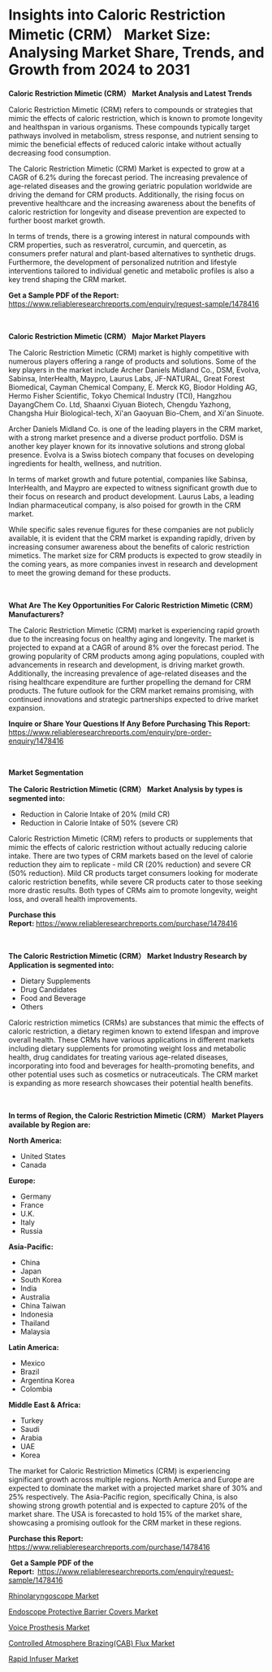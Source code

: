 <p><h1>Insights into Caloric Restriction Mimetic (CRM） Market Size: Analysing Market Share, Trends, and Growth from 2024 to 2031</h1></p><p><strong>Caloric Restriction Mimetic (CRM） Market Analysis and Latest Trends</strong></p>
<p><p>Caloric Restriction Mimetic (CRM) refers to compounds or strategies that mimic the effects of caloric restriction, which is known to promote longevity and healthspan in various organisms. These compounds typically target pathways involved in metabolism, stress response, and nutrient sensing to mimic the beneficial effects of reduced caloric intake without actually decreasing food consumption.</p><p>The Caloric Restriction Mimetic (CRM) Market is expected to grow at a CAGR of 6.2% during the forecast period. The increasing prevalence of age-related diseases and the growing geriatric population worldwide are driving the demand for CRM products. Additionally, the rising focus on preventive healthcare and the increasing awareness about the benefits of caloric restriction for longevity and disease prevention are expected to further boost market growth.</p><p>In terms of trends, there is a growing interest in natural compounds with CRM properties, such as resveratrol, curcumin, and quercetin, as consumers prefer natural and plant-based alternatives to synthetic drugs. Furthermore, the development of personalized nutrition and lifestyle interventions tailored to individual genetic and metabolic profiles is also a key trend shaping the CRM market.</p></p>
<p><strong>Get a Sample PDF of the Report:&nbsp;</strong> <a href="https://www.reliableresearchreports.com/enquiry/request-sample/1478416">https://www.reliableresearchreports.com/enquiry/request-sample/1478416</a></p>
<p>&nbsp;</p>
<p><strong>Caloric Restriction Mimetic (CRM） Major Market Players</strong></p>
<p><p>The Caloric Restriction Mimetic (CRM) market is highly competitive with numerous players offering a range of products and solutions. Some of the key players in the market include Archer Daniels Midland Co., DSM, Evolva, Sabinsa, InterHealth, Maypro, Laurus Labs, JF-NATURAL, Great Forest Biomedical, Cayman Chemical Company, E. Merck KG, Biodor Holding AG, Hermo Fisher Scientific, Tokyo Chemical Industry (TCI), Hangzhou DayangChem Co. Ltd, Shaanxi Ciyuan Biotech, Chengdu Yazhong, Changsha Huir Biological-tech, Xi'an Gaoyuan Bio-Chem, and Xi'an Sinuote.</p><p>Archer Daniels Midland Co. is one of the leading players in the CRM market, with a strong market presence and a diverse product portfolio. DSM is another key player known for its innovative solutions and strong global presence. Evolva is a Swiss biotech company that focuses on developing ingredients for health, wellness, and nutrition.</p><p>In terms of market growth and future potential, companies like Sabinsa, InterHealth, and Maypro are expected to witness significant growth due to their focus on research and product development. Laurus Labs, a leading Indian pharmaceutical company, is also poised for growth in the CRM market.</p><p>While specific sales revenue figures for these companies are not publicly available, it is evident that the CRM market is expanding rapidly, driven by increasing consumer awareness about the benefits of caloric restriction mimetics. The market size for CRM products is expected to grow steadily in the coming years, as more companies invest in research and development to meet the growing demand for these products.</p></p>
<p>&nbsp;</p>
<p><strong>What Are The Key Opportunities For Caloric Restriction Mimetic (CRM） Manufacturers?</strong></p>
<p><p>The Caloric Restriction Mimetic (CRM) market is experiencing rapid growth due to the increasing focus on healthy aging and longevity. The market is projected to expand at a CAGR of around 8% over the forecast period. The growing popularity of CRM products among aging populations, coupled with advancements in research and development, is driving market growth. Additionally, the increasing prevalence of age-related diseases and the rising healthcare expenditure are further propelling the demand for CRM products. The future outlook for the CRM market remains promising, with continued innovations and strategic partnerships expected to drive market expansion.</p></p>
<p><strong>Inquire or Share Your Questions If Any Before Purchasing This Report:</strong> <a href="https://www.reliableresearchreports.com/enquiry/pre-order-enquiry/1478416">https://www.reliableresearchreports.com/enquiry/pre-order-enquiry/1478416</a></p>
<p>&nbsp;</p>
<p><strong>Market Segmentation</strong></p>
<p><strong>The Caloric Restriction Mimetic (CRM） Market Analysis by types is segmented into:</strong></p>
<p><ul><li>Reduction in Calorie Intake of 20% (mild CR)</li><li>Reduction in Calorie Intake of 50% (severe CR)</li></ul></p>
<p><p>Caloric Restriction Mimetic (CRM) refers to products or supplements that mimic the effects of caloric restriction without actually reducing calorie intake. There are two types of CRM markets based on the level of calorie reduction they aim to replicate - mild CR (20% reduction) and severe CR (50% reduction). Mild CR products target consumers looking for moderate caloric restriction benefits, while severe CR products cater to those seeking more drastic results. Both types of CRMs aim to promote longevity, weight loss, and overall health improvements.</p></p>
<p><strong>Purchase this Report:&nbsp;</strong><a href="https://www.reliableresearchreports.com/purchase/1478416">https://www.reliableresearchreports.com/purchase/1478416</a></p>
<p>&nbsp;</p>
<p><strong>The Caloric Restriction Mimetic (CRM） Market Industry Research by Application is segmented into:</strong></p>
<p><ul><li>Dietary Supplements</li><li>Drug Candidates</li><li>Food and Beverage</li><li>Others</li></ul></p>
<p><p>Caloric restriction mimetics (CRMs) are substances that mimic the effects of caloric restriction, a dietary regimen known to extend lifespan and improve overall health. These CRMs have various applications in different markets including dietary supplements for promoting weight loss and metabolic health, drug candidates for treating various age-related diseases, incorporating into food and beverages for health-promoting benefits, and other potential uses such as cosmetics or nutraceuticals. The CRM market is expanding as more research showcases their potential health benefits.</p></p>
<p>&nbsp;</p>
<p><strong>In terms of Region, the Caloric Restriction Mimetic (CRM） Market Players available by Region are:</strong></p>
<p>
    <p> <strong> North America: </strong>
        <ul>
            <li>United States</li>
            <li>Canada</li>
        </ul>
        </p> 
    <p> <strong> Europe: </strong>
        <ul>
            <li>Germany</li>
            <li>France</li>
            <li>U.K.</li>
            <li>Italy</li>
            <li>Russia</li>
        </ul>
        </p> 
    <p> <strong> Asia-Pacific: </strong>
        <ul>
            <li>China</li>
            <li>Japan</li>
            <li>South Korea</li>
            <li>India</li>
            <li>Australia</li>
            <li>China Taiwan</li>
            <li>Indonesia</li>
            <li>Thailand</li>
            <li>Malaysia</li>
        </ul>
        </p> 
    <p> <strong> Latin America: </strong>
        <ul>
            <li>Mexico</li>
            <li>Brazil</li>
            <li>Argentina Korea</li>
            <li>Colombia</li>
        </ul>
        </p> 
    <p> <strong> Middle East & Africa: </strong>
        <ul>
            <li>Turkey</li>
            <li>Saudi</li>
            <li>Arabia</li>
            <li>UAE</li>
            <li>Korea</li>
        </ul>
    </p>
    </p>
<p><p>The market for Caloric Restriction Mimetics (CRM) is experiencing significant growth across multiple regions. North America and Europe are expected to dominate the market with a projected market share of 30% and 25% respectively. The Asia-Pacific region, specifically China, is also showing strong growth potential and is expected to capture 20% of the market share. The USA is forecasted to hold 15% of the market share, showcasing a promising outlook for the CRM market in these regions.</p></p>
<p><strong>Purchase this Report: </strong><a href="https://www.reliableresearchreports.com/purchase/1478416">https://www.reliableresearchreports.com/purchase/1478416</a></p>
<p>&nbsp;<strong>Get a Sample PDF of the Report:&nbsp;&nbsp;</strong><a href="https://www.reliableresearchreports.com/enquiry/request-sample/1478416">https://www.reliableresearchreports.com/enquiry/request-sample/1478416</a></p>
<p><strong></strong></p>
<p><p><a href="https://medium.com/@rubencarter5756/rhinolaryngoscope-market-insight-market-trends-growth-forecasted-from-2024-to-2031-7d91118057ad">Rhinolaryngoscope Market</a></p><p><a href="https://medium.com/@rubencarter5756/endoscope-protective-barrier-covers-market-share-evolution-and-market-growth-trends-2024-2031-abeb1a754112">Endoscope Protective Barrier Covers Market</a></p><p><a href="https://medium.com/@rubencarter5756/analyzing-voice-prosthesis-market-global-industry-perspective-and-forecast-2024-to-2031-f15cc73d1a4b">Voice Prosthesis Market</a></p><p><a href="https://github.com/timeliteaut/Market-Research-Report-List-1/blob/main/controlled-atmosphere-brazingcab-flux-market.md">Controlled Atmosphere Brazing(CAB) Flux Market</a></p><p><a href="https://medium.com/@rubencarter5756/rapid-infuser-market-analysis-its-cagr-market-segmentation-and-global-industry-overview-e9c11abcf4ae">Rapid Infuser Market</a></p></p>